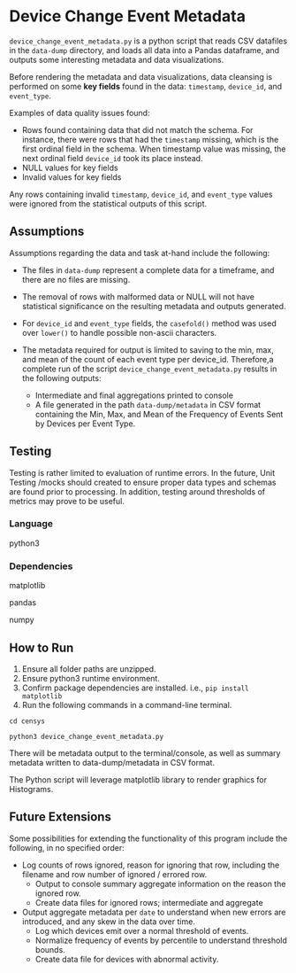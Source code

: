 # Device Change Event Metadata

`device_change_event_metadata.py` is a python script that reads CSV datafiles in the `data-dump` directory, and loads all data into a Pandas dataframe, and outputs some interesting metadata and data visualizations.

Before rendering the metadata and data visualizations, data cleansing is performed on some **key fields** found in the data: `timestamp`, `device_id`, and `event_type`.

Examples of data quality issues found:
- Rows found containing data that did not match the schema. For instance, there were rows that had the `timestamp` missing, which is the first ordinal field in the schema. When timestamp value was missing, the next ordinal field `device_id` took its place instead.
- NULL values for key fields
- Invalid values for key fields

Any rows containing invalid `timestamp`, `device_id`, and `event_type` values were ignored from the statistical outputs of this script.


## Assumptions 

Assumptions regarding the data and task at-hand include the following:

- The files in `data-dump` represent a complete data for a timeframe, and there are no files are missing.

- The removal of rows with malformed data or NULL will not have statistical significance on the resulting metadata and outputs generated.

- For `device_id` and `event_type` fields, the `casefold()` method was used over `lower()` to handle possible non-ascii characters.

- The metadata required for output is limited to saving to the min, max, and mean of the count of each event type per device_id. Therefore,a complete run of the script `device_change_event_metadata.py` results in the following outputs:
	* Intermediate and final aggregations printed to console
	* A file generated in the path `data-dump/metadata` in CSV format containing the Min, Max, and Mean of the Frequency of Events Sent by Devices per Event Type.

## Testing

Testing is rather limited to evaluation of runtime errors. In the future, Unit Testing /mocks should created to ensure proper data types and schemas are found prior to processing. In addition, testing around thresholds of metrics may prove to be useful.

### Language

python3


### Dependencies

matplotlib

pandas

numpy




## How to Run

1) Ensure all folder paths are unzipped. 
2) Ensure python3 runtime environment.
3) Confirm package dependencies are installed. i.e., `pip install matplotlib`
4) Run the following commands in a command-line terminal.

`cd censys`		

`python3 device_change_event_metadata.py`

There will be metadata output to the terminal/console, as well as summary metadata written to data-dump/metadata in CSV format.

The Python script will leverage matplotlib library to render graphics for Histograms.



## Future Extensions

Some possibilities for extending the functionality of this program include the following, in no specified order:

* Log counts of rows ignored, reason for ignoring that row, including the filename and row number of ignored / errored row. 
	* Output to console summary aggregate information on the reason the ignored row.
	* Create data files for ignored rows; intermediate and aggregate
* Output aggregate metadata per `date` to understand when new errors are introduced, and any skew in the data over time.
	* Log which devices emit over a normal threshold of events.
	* Normalize frequency of events by percentile to understand threshold bounds.
	* Create data file for devices with abnormal activity.

